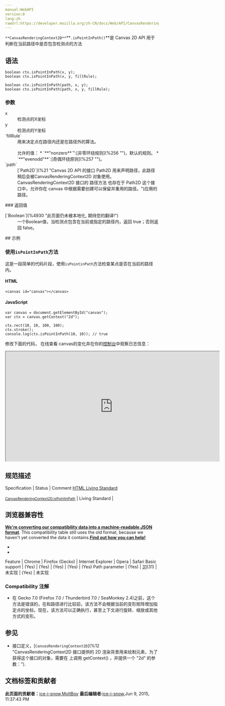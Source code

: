 ```yaml
---
manual:WebAPI
version:0
lang:zh
rawUrl:https://developer.mozilla.org/zh-CN/docs/Web/API/CanvasRenderingContext2D/isPointInPath
---
```






`**CanvasRenderingContext2D**`**`.isPointInPath()`**是 Canvas 2D API 用于判断在当前路径中是否包含检测点的方法


## 语法<a name="语法"></a>

```
boolean ctx.isPointInPath(x, y);
boolean ctx.isPointInPath(x, y, fillRule);

boolean ctx.isPointInPath(path, x, y);
boolean ctx.isPointInPath(path, x, y, fillRule);

```

### 参数<a name="参数"></a>
<dl><dt id=''>x</dt><dd>检测点的X坐标</dd><dt id=''>y</dt><dd>检测点的Y坐标</dd><dt id=''>`fillRule`</dt><dd>用来决定点在路径内还是在路径外的算法。<br></br>允许的值：
* `**&quot;nonzero**`&quot;:[非零环绕规则](%256 "")，默认的规则。
* `**&quot;evenodd&quot;**`:[奇偶环绕原则](%257 "")。
</dd><dt id=''>`path`</dt><dd>[`Path2D`](%21 "Canvas 2D API 的接口 Path2D 用来声明路径，此路径稍后会被CanvasRenderingContext2D 对象使用。CanvasRenderingContext2D 接口的 路径方法 也存在于 Path2D 这个接口中，允许你在 canvas 中根据需要创建可以保留并重用的路径。")应用的路径。</dd></dl>
### 返回值<a name="返回值"></a>
<dl><dt id=''>[`Boolean`](%4930 "此页面仍未被本地化, 期待您的翻译!")</dt><dd>一个Boolean值，当检测点包含在当前或指定的路径内，返回 true；否则返回 false。</dd></dl>
## 示例<a name="示例"></a>

### 使用`isPointInPath`方法<a name="使用_isPointInPath_方法"></a>


这是一段简单的代码片段，使用`isPointinPath`方法检查某点是否在当前的路径内。


#### HTML<a name="HTML"></a>

```
<canvas id="canvas"></canvas>
```

#### JavaScript<a name="JavaScript"></a>

```
var canvas = document.getElementById("canvas");
var ctx = canvas.getContext("2d");

ctx.rect(10, 10, 100, 100);
ctx.stroke();
console.log(ctx.isPointInPath(10, 10)); // true 

```


修改下面的代码， 在线查看 canvas的变化并在你的[控制台](%23693 "")中观察日志信息：



<iframe src='https://mdn.mozillademos.org/zh-CN/docs/Web/API/CanvasRenderingContext2D/isPointInPath$samples/Playable_code?revision=814785' width='700' height='360'></iframe>



## 规范描述<a name="规范描述"></a>
Specification | Status | Comment 
[HTML Living Standard<br></br><small>CanvasRenderingContext2D.isPointInPath</small>](%23694 "") | Living Standard |  


## 浏览器兼容性<a name="浏览器兼容性"></a>


**[We&#39;re converting our compatibility data into a machine-readable JSON format](%3344 "")**. This compatibility table still uses the old format, because we haven&#39;t yet converted the data it contains.**[Find out how you can help!](%3392 "")**


* 
* 
Feature | Chrome | Firefox (Gecko) | Internet Explorer | Opera | Safari 
Basic support | (Yes) | (Yes) | (Yes) | (Yes) | (Yes) 
Path parameter | (Yes) | [31](%4423 "Released on 2014-07-22.")(31) | 未实现 | (Yes) | 未实现 




### Compatibility 注解<a name="Compatibility_注解"></a>

* 在 Gecko 7.0 (Firefox 7.0 / Thunderbird 7.0 / SeaMonkey 2.4)之前，这个方法是错误的，在和路径进行比较前，该方法不会根据当前的变形矩阵增加指定点的坐标。现在，该方法可以正确执行，甚至上下文进行旋转、缩放或其他方式的变形。

## 参见<a name="参见"></a>

* 接口定义，[`CanvasRenderingContext2D`](%12 "CanvasRenderingContext2D 接口提供的 2D 渲染背景用来绘制<canvas>元素，为了获得这个接口的对象，需要在 <canvas> 上调用 getContext() ，并提供一个 "2d" 的参数：").



## 文档标签和贡献者
**此页面的贡献者：**[ice-i-snow](%4741 ""),[MoltBoy](%23695 "")
**最后编辑者:**[ice-i-snow](%4741 ""),<time>Jun 9, 2015, 11:37:43 PM</time>


